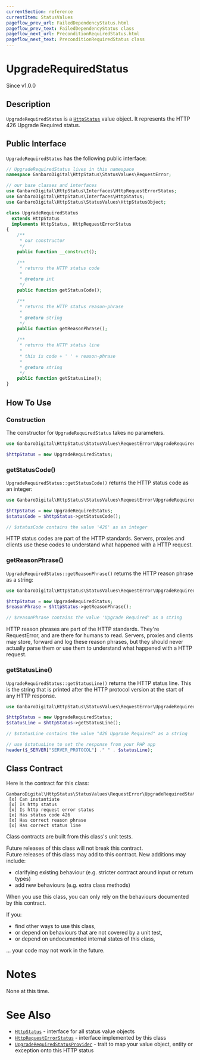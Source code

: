```yaml
---
currentSection: reference
currentItem: StatusValues
pageflow_prev_url: FailedDependencyStatus.html
pageflow_prev_text: FailedDependencyStatus class
pageflow_next_url: PreconditionRequiredStatus.html
pageflow_next_text: PreconditionRequiredStatus class
---
```


# UpgradeRequiredStatus

<div class="callout info">
Since v1.0.0
</div>

## Description

`UpgradeRequiredStatus` is a [`HttpStatus`](../Interfaces/HttpStatus.html) value object. It represents the HTTP 426 Upgrade Required status.

## Public Interface

`UpgradeRequiredStatus` has the following public interface:

```php
// UpgradeRequiredStatus lives in this namespace
namespace GanbaroDigital\HttpStatus\StatusValues\RequestError;

// our base classes and interfaces
use GanbaroDigital\HttpStatus\Interfaces\HttpRequestErrorStatus;
use GanbaroDigital\HttpStatus\Interfaces\HttpStatus;
use GanbaroDigital\HttpStatus\StatusValues\HttpStatusObject;

class UpgradeRequiredStatus
  extends HttpStatus
  implements HttpStatus, HttpRequestErrorStatus
{
    /**
     * our constructor
     */
    public function __construct();

    /**
     * returns the HTTP status code
     *
     * @return int
     */
    public function getStatusCode();

    /**
     * returns the HTTP status reason-phrase
     *
     * @return string
     */
    public function getReasonPhrase();

    /**
     * returns the HTTP status line
     *
     * this is code + ' ' + reason-phrase
     *
     * @return string
     */
    public function getStatusLine();
}
```

## How To Use

### Construction

The constructor for `UpgradeRequiredStatus` takes no parameters.

```php
use GanbaroDigital\HttpStatus\StatusValues\RequestError\UpgradeRequiredStatus;

$httpStatus = new UpgradeRequiredStatus;
```

### getStatusCode()

`UpgradeRequiredStatus::getStatusCode()` returns the HTTP status code as an integer:

```php
use GanbaroDigital\HttpStatus\StatusValues\RequestError\UpgradeRequiredStatus;

$httpStatus = new UpgradeRequiredStatus;
$statusCode = $httpStatus->getStatusCode();

// $statusCode contains the value '426' as an integer
```

HTTP status codes are part of the HTTP standards. Servers, proxies and clients use these codes to understand what happened with a HTTP request.

### getReasonPhrase()

`UpgradeRequiredStatus::getReasonPhrase()` returns the HTTP reason phrase as a string:

```php
use GanbaroDigital\HttpStatus\StatusValues\RequestError\UpgradeRequiredStatus;

$httpStatus = new UpgradeRequiredStatus;
$reasonPhrase = $httpStatus->getReasonPhrase();

// $reasonPhrase contains the value 'Upgrade Required' as a string
```

HTTP reason phrases are part of the HTTP standards. They're RequestError, and are there for humans to read. Servers, proxies and clients may store, forward and log these reason phrases, but they should never actually parse them or use them to understand what happened with a HTTP request.

### getStatusLine()

`UpgradeRequiredStatus::getStatusLine()` returns the HTTP status line. This is the string that is printed after the HTTP protocol version at the start of any HTTP response.

```php
use GanbaroDigital\HttpStatus\StatusValues\RequestError\UpgradeRequiredStatus;

$httpStatus = new UpgradeRequiredStatus;
$statusLine = $httpStatus->getStatusLine();

// $statusLine contains the value "426 Upgrade Required" as a string

// use $statusLine to set the response from your PHP app
header($_SERVER["SERVER_PROTOCOL"] ." " . $statusLine);
```

## Class Contract

Here is the contract for this class:

    GanbaroDigital\HttpStatus\StatusValues\RequestError\UpgradeRequiredStatus
     [x] Can instantiate
     [x] Is http status
     [x] Is http request error status
     [x] Has status code 426
     [x] Has correct reason phrase
     [x] Has correct status line

Class contracts are built from this class's unit tests.

<div class="callout success">
Future releases of this class will not break this contract.
</div>

<div class="callout info" markdown="1">
Future releases of this class may add to this contract. New additions may include:

* clarifying existing behaviour (e.g. stricter contract around input or return types)
* add new behaviours (e.g. extra class methods)
</div>

<div class="callout warning" markdown="1">
When you use this class, you can only rely on the behaviours documented by this contract.

If you:

* find other ways to use this class,
* or depend on behaviours that are not covered by a unit test,
* or depend on undocumented internal states of this class,

... your code may not work in the future.
</div>

# Notes

None at this time.

# See Also

* [`HttpStatus`](../Interfaces/HttpStatus.html) - interface for all status value objects
* [`HttpRequestErrorStatus`](../Interfaces/HttpRequestErrorStatus.html) - interface implemented by this class
* [`UpgradeRequiredStatusProvider`](../StatusProviders/UpgradeRequiredStatusProvider.html) - trait to map your value object, entity or exception onto this HTTP status

